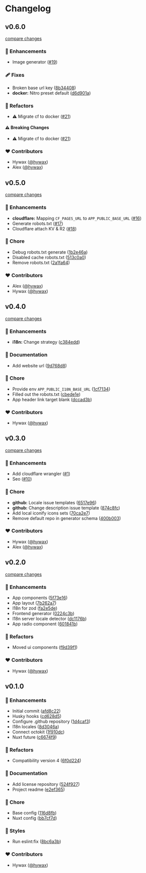 # Changelog


## v0.6.0

[compare changes](https://github.com/hywax/contr.dev/compare/v0.5.0...v0.6.0)

### 🚀 Enhancements

- Image generator ([#19](https://github.com/hywax/contr.dev/pull/19))

### 🩹 Fixes

- Broken base url key ([8b34408](https://github.com/hywax/contr.dev/commit/8b34408))
- **docker:** Nitro preset default ([d6d901a](https://github.com/hywax/contr.dev/commit/d6d901a))

### 💅 Refactors

- ⚠️  Migrate cf to docker ([#21](https://github.com/hywax/contr.dev/pull/21))

#### ⚠️ Breaking Changes

- ⚠️  Migrate cf to docker ([#21](https://github.com/hywax/contr.dev/pull/21))

### ❤️ Contributors

- Hywax ([@hywax](http://github.com/hywax))
- Alex ([@hywax](http://github.com/hywax))

## v0.5.0

[compare changes](https://github.com/hywax/contr.dev/compare/v0.4.0...v0.5.0)

### 🚀 Enhancements

- **cloudflare:** Mapping `CF_PAGES_URL` to `APP_PUBLIC_BASE_URL` ([#16](https://github.com/hywax/contr.dev/pull/16))
- Generate robots.txt ([#17](https://github.com/hywax/contr.dev/pull/17))
- Cloudflare attach KV & R2 ([#18](https://github.com/hywax/contr.dev/pull/18))

### 🏡 Chore

- Debug robots.txt generate ([1b2e46a](https://github.com/hywax/contr.dev/commit/1b2e46a))
- Disabled cache robots.txt ([513c0a0](https://github.com/hywax/contr.dev/commit/513c0a0))
- Remove robots.txt ([2a1fa64](https://github.com/hywax/contr.dev/commit/2a1fa64))

### ❤️ Contributors

- Alex ([@hywax](http://github.com/hywax))
- Hywax ([@hywax](http://github.com/hywax))

## v0.4.0

[compare changes](https://github.com/hywax/contr.dev/compare/v0.3.0...v0.4.0)

### 🚀 Enhancements

- **i18n:** Change strategy ([c384edd](https://github.com/hywax/contr.dev/commit/c384edd))

### 📖 Documentation

- Add website url ([9d768d8](https://github.com/hywax/contr.dev/commit/9d768d8))

### 🏡 Chore

- Provide env `APP_PUBLIC_I18N_BASE_URL` ([1cf7134](https://github.com/hywax/contr.dev/commit/1cf7134))
- Filled out the robots.txt ([cbede1e](https://github.com/hywax/contr.dev/commit/cbede1e))
- App header link target blank ([dccad3b](https://github.com/hywax/contr.dev/commit/dccad3b))

### ❤️ Contributors

- Hywax ([@hywax](http://github.com/hywax))

## v0.3.0

[compare changes](https://github.com/hywax/contr.dev/compare/v0.2.0...v0.3.0)

### 🚀 Enhancements

- Add cloudflare wrangler ([#1](https://github.com/hywax/contr.dev/pull/1))
- Seo ([#10](https://github.com/hywax/contr.dev/pull/10))

### 🏡 Chore

- **github:** Locale issue templates ([6517e96](https://github.com/hywax/contr.dev/commit/6517e96))
- **github:** Change description issue template ([874c8fc](https://github.com/hywax/contr.dev/commit/874c8fc))
- Add local iconify icons sets ([70ca2e7](https://github.com/hywax/contr.dev/commit/70ca2e7))
- Remove default repo in generator schema ([400b003](https://github.com/hywax/contr.dev/commit/400b003))

### ❤️ Contributors

- Hywax ([@hywax](http://github.com/hywax))
- Alex ([@hywax](http://github.com/hywax))

## v0.2.0

[compare changes](https://github.com/hywax/contr.dev/compare/v0.1.0...v0.2.0)

### 🚀 Enhancements

- App components ([5f73e16](https://github.com/hywax/contr.dev/commit/5f73e16))
- App layout ([7b262a7](https://github.com/hywax/contr.dev/commit/7b262a7))
- I18n for zod ([fa2e5de](https://github.com/hywax/contr.dev/commit/fa2e5de))
- Frontend generator ([0224c3b](https://github.com/hywax/contr.dev/commit/0224c3b))
- I18n server locale detector ([dc1176b](https://github.com/hywax/contr.dev/commit/dc1176b))
- App radio component ([601841b](https://github.com/hywax/contr.dev/commit/601841b))

### 💅 Refactors

- Moved ui components ([f9d39f1](https://github.com/hywax/contr.dev/commit/f9d39f1))

### ❤️ Contributors

- Hywax ([@hywax](http://github.com/hywax))

## v0.1.0


### 🚀 Enhancements

- Initial commit ([afd8c22](https://github.com/hywax/contr.dev/commit/afd8c22))
- Husky hooks ([cd628d5](https://github.com/hywax/contr.dev/commit/cd628d5))
- Configure .github repository ([1d4caf3](https://github.com/hywax/contr.dev/commit/1d4caf3))
- I18n locales ([8d3046a](https://github.com/hywax/contr.dev/commit/8d3046a))
- Connect octokit ([1f910dc](https://github.com/hywax/contr.dev/commit/1f910dc))
- Nuxt future ([c6674f9](https://github.com/hywax/contr.dev/commit/c6674f9))

### 💅 Refactors

- Compatibility version 4 ([6f0d224](https://github.com/hywax/contr.dev/commit/6f0d224))

### 📖 Documentation

- Add license repository ([524f927](https://github.com/hywax/contr.dev/commit/524f927))
- Project readme ([e2ef365](https://github.com/hywax/contr.dev/commit/e2ef365))

### 🏡 Chore

- Base config ([116d8fb](https://github.com/hywax/contr.dev/commit/116d8fb))
- Nuxt config ([bb7cf7d](https://github.com/hywax/contr.dev/commit/bb7cf7d))

### 🎨 Styles

- Run eslint:fix ([8bc6a3b](https://github.com/hywax/contr.dev/commit/8bc6a3b))

### ❤️ Contributors

- Hywax ([@hywax](http://github.com/hywax))

